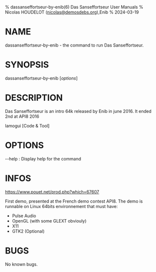 % dassanseffortseur-by-enib(6) Das Sanseffortseur User Manuals
% Nicolas HOUDELOT (nicolas@demosdebs.org),Enib
% 2024-03-19

# NAME
dassanseffortseur-by-enib - the command to run Das Sanseffortseur.

# SYNOPSIS
dassanseffortseur-by-enib [*options*]

# DESCRIPTION
Das Sanseffortseur is an intro 64k released by Enib in june 2016.
It ended 2nd at API8 2016

lamogui [Code & Tool]

# OPTIONS
\--help
:   Display help for the command

# INFOS
https://www.pouet.net/prod.php?which=67607

First demo, presented at the French demo contest API8.
The demo is runnable on Linux 64bits environnement that must have:
 - Pulse Audio
 - OpenGL (with some GLEXT obviouly) 
 - X11
 - GTK2 (Optional)

# BUGS
No known bugs.

